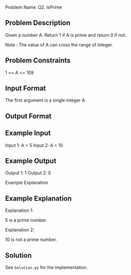 Problem Name: Q2. IsPrime

## Problem Description

Given a number A. Return 1 if A is prime and return 0 if not.

Note :
The value of A can cross the range of Integer.

## Problem Constraints

1 <= A <= 109

## Input Format

The first argument is a single integer A.

## Output Format

## Example Input

Input 1:
A = 5
Input 2:
A = 10

## Example Output

Output 1:
1
Output 2:
0

Example Explanation

## Example Explanation

Explanation 1:

5 is a prime number.

Explanation 2:

10 is not a prime number.

## Solution

See `Solution.py` for the implementation.